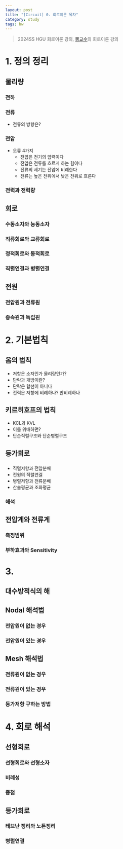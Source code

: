 ```yaml
---
layout: post
title: "[Circuit] 0. 회로이론 목차"
category: study
tags: hw
---
```


> 2024SS HGU 회로이론 강의, [뽕교수]의 회로이론 강의

# 1. 정의 정리
## 물리량
### 전하
### 전류
* 전류의 방향은?
### 전압
* 오류 4가지
    - 전압은 전기의 압력이다
    - 전압은 전류를 흐르게 하는 힘이다
    - 전류의 세기는 전압에 비례한다
    - 전류는 높은 전위에서 낮은 전위로 흐른다
### 전력과 전력량
<!--more-->
## 회로
### 수동소자와 능동소자
### 직류회로와 교류회로
### 정적회로와 동적회로
### 직렬연결과 병렬연결

## 전원
### 전압원과 전류원
### 종속원과 독립원

# 2. 기본법칙
## 옴의 법칙
* 저항은 소자인가 물리량인가?
* 단락과 개방이란?
* 단락은 합선이 아니다
* 전력은 저항에 비례하나? 반비례하나

## 키르히호프의 법칙
* KCL과 KVL
* 이를 위배하면?
* 단순직렬구조와 단순병렬구조

## 등가회로
### 
* 직렬저항과 전압분배
* 전원의 직렬연결
* 병렬저항과 전류분배
* 산술평균과 조화평균
### 해석
###

## 전압계와 전류계
### 측정범위
### 부하효과와 Sensitivity

# 3. 
## 대수방적식의 해

## Nodal 해석법
### 전압원이 없는 경우
### 전압원이 있는 경우

## Mesh 해석법
### 전류원이 없는 경우
### 전류원이 있는 경우
### 등가저항 구하는 방법

# 4. 회로 해석
## 선형회로
### 선형회로와 선형소자
### 비례성
### 중첩

## 등가회로
### 테브난 정리와 노튼정리
### 병렬연결



<!-- Links -->
[뽕교수]: https://youtube.com/playlist?list=PL4mqT4nB0TyA4K1BcxGJTP3izKWlN_7Eh&si=OQAmnGDBhNtx30PH